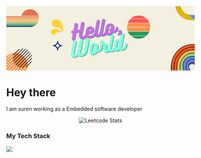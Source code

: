 <img src="Hello,.png">
<h1>Hey there</h1>
<p>I am suren working as a Embedded software developer</p>

<div align="center">
    <img src="https://leetcard.jacoblin.cool/surendars0401?ext=heatmap" alt="Leetcode Stats">
</div>

<p align="center">
    <h3>My Tech Stack</h3>
    <a href="https://skillicons.dev">
        <img src="https://skillicons.dev/icons?i=arduino,raspberrypi,bash,c,cpp,opencv,linux,py,fastapi,aws,html,css,bootstrap,js,mysql&perline=8"/>
    </a>
</p>
